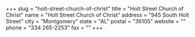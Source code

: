 +++
slug = "holt-street-church-of-christ"
title = "Holt Street Church of Christ"
name = "Holt Street Church of Christ"
address = "945 South Holt Street"
city = "Montgomery"
state = "AL"
postal = "36105"
website = ""
phone = "334 265-2253"
fax = ""
+++
